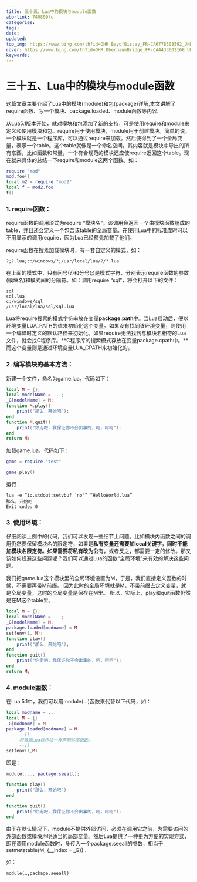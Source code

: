 ```yaml
---
title: 三十五、Lua中的模块与module函数
abbrlink: 740809fc
categories: 
tags: 
date: 
updated: 
top_img: https://www.bing.com/th?id=OHR.BayofBiscay_FR-CA6778308592_UHD.jpg
cover: https://www.bing.com/th?id=OHR.OberbaumBridge_FR-CA4433602168_UHD.jpg
keywords: 
---
```

# 三十五、Lua中的模块与module函数

这篇文章主要介绍了Lua中的模块(module)和包(package)详解,本文讲解了require函数、写一个模块、package.loaded、module函数等内容.

从Lua5.1版本开始，就对模块和包添加了新的支持，可是使用require和module来定义和使用模块和包。require用于使用模块，module用于创建模块。简单的说，一个模块就是一个程序库，可以通过require来加载。然后便得到了一个全局变量，表示一个table。这个table就像是一个命名空间，其内容就是模块中导出的所有东西，比如函数和常量，一个符合规范的模块还应使require返回这个table。现在就来具体的总结一下require和module这两个函数。如：

```lua
require "mod"
mod.foo()
local m2 = require "mod2"
local f = mod2.foo
f()
```

### 1. require函数：

require函数的调用形式为require “模块名”。该调用会返回一个由模块函数组成的table，并且还会定义一个包含该table的全局变量。在使用Lua中的标准库时可以不用显示的调用require，因为Lua已经预先加载了他们。

require函数在搜素加载模块时，有一套自定义的模式，如：

```
?;?.lua;c:/windows/?;/usr/local/lua/?/?.lua
```

在上面的模式中，只有问号(?)和分号(;)是模式字符，分别表示require函数的参数(模块名)和模式间的分隔符。如：调用require “sql”，将会打开以下的文件：

```
sql
sql.lua
c:/windows/sql
/usr/local/lua/sql/sql.lua
```

Lua将require搜索的模式字符串放在变量**package.path**中。当Lua启动后，便以环境变量LUA_PATH的值来初始化这个变量。如果没有找到该环境变量，则使用一个编译时定义的默认路径来初始化。如果require无法找到与模块名相符的Lua文件，就会找C程序库。**C程序库的搜索模式存放在变量package.cpath中。**而这个变量则是通过环境变量LUA_CPATH来初始化的。

### 2. 编写模块的基本方法：

新建一个文件，命名为game.lua，代码如下：

```lua
local M = {};
local modelName = ...;
_G[modelName] = M;
function M.play()
    print("那么，开始吧");
end
function M.quit()
    print("你走吧，我保证你不会出事的，呵，呵呵");
end
return M;
```

加载game.lua，代码如下：

```lua
game = require "test"

game.play()
```

运行：

```
lua -e “io.stdout:setvbuf ‘no'” “HelloWorld.lua”
那么，开始吧
Exit code: 0
```

### 3. 使用环境：

仔细阅读上例中的代码，我们可以发现一些细节上问题。比如模块内函数之间的调用仍然要保留模块名的限定符，如果是**私有变量还需要加local关键字**，**同时不能加模块名限定符。**如果需要将**私有改为公**有，或者反之，都需要一定的修改。那又该如何规避这些问题呢？我们可以通过Lua的函数“全局环境”来有效的解决这些问题。

我们把game.lua这个模块里的全局环境设置为M，于是，我们直接定义函数的时候，不需要再带M前缀。
因为此时的全局环境就是M，不带前缀去定义变量，就是全局变量，这时的全局变量是保存在M里。
所以，实际上，play和quit函数仍然是在M这个table里。

```lua
local M = {};
local modelName = ...;
_G[modelName] = M;
package.loaded[modname] = M
setfenv(1, M);
function play()
    print("那么，开始吧");
end
function quit()
    print("你走吧，我保证你不会出事的，呵，呵呵");
end
return M;
```

### 4. module函数：

在Lua 5.1中，我们可以用module(…)函数来代替以下代码，如：

```lua
local modname = ...
local M = {}
_G[modname] = M
package.loaded[modname] = M
     --[[
     和普通Lua程序块一样声明外部函数。
     --]]
setfenv(1,M)
```

即是：

```lua
module(..., package.seeall);

function play()
    print("那么，开始吧")
end

function quit()
    print("你走吧，我保证你不会出事的，呵，呵呵");
end
```

由于在默认情况下，module不提供外部访问，必须在调用它之前，为需要访问的外部函数或模块声明适当的局部变量。然后Lua提供了一种更为方便的实现方式，即在调用module函数时，多传入一个package.seeall的参数，相当于 setmetatable(M, {__index = _G}) .

如：

```
module(…,package.seeall)
```

